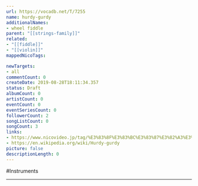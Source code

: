 ```yaml
---
url: https://vocadb.net/T/7255
name: hurdy-gurdy
additionalNames: 
- wheel fiddle
parent: "[[strings-family]]"
related:
- "[[fiddle]]"
- "[[violin]]"
mappedNicoTags:

newTargets:
- all
commentCount: 0
createDate: 2019-08-28T18:11:34.357
status: Draft
albumCount: 0
artistCount: 0
eventCount: 0
eventSeriesCount: 0
followerCount: 2
songListCount: 0
songCount: 3
links: 
- https://www.nicovideo.jp/tag/%E3%83%8F%E3%83%BC%E3%83%87%E3%82%A3%E3%82%AC%E3%83%BC%E3%83%87%E3%82%A3
- https://en.wikipedia.org/wiki/Hurdy-gurdy
picture: false
descriptionLength: 0
---
```


#Instruments



---

